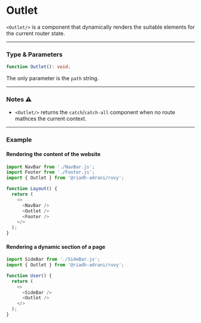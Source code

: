# Outlet

`<Outlet/>` is a component that dynamically renders the suitable elements for the current router state.

<hr/>

### Type & Parameters

```ts
function Outlet(): void;
```

The only parameter is the `path` string.

<hr/>

### Notes ⚠️

- `<Outlet/>` returns the `catch`/`catch-all` component when no route mathces the current context.

<hr/>

### Example

#### Rendering the content of the website

```ts
import NavBar from './NavBar.js';
import Footer from './Footer.js';
import { Outlet } from '@riadh-adrani/ruvy';

function Layout() {
  return (
    <>
      <NavBar />
      <Outlet />
      <Footer />
    </>
  );
}
```

#### Rendering a dynamic section of a page

```ts
import SideBar from './SideBar.js';
import { Outlet } from '@riadh-adrani/ruvy';

function User() {
  return (
    <>
      <SideBar />
      <Outlet />
    </>
  );
}
```
